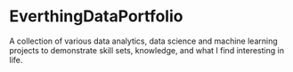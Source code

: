 # EverthingDataPortfolio
A collection of various data analytics, data science and machine learning projects to demonstrate skill sets, knowledge, and what I find interesting in life.
